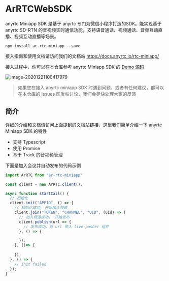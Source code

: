 # ArRTCWebSDK

anyrtc Miniapp SDK 是基于 anyrtc 专门为微信小程序打造的SDK。能实现基于 anyrtc SD-RTN 的音视频实时通信功能，支持语音通话、视频通话、音频互动直播、视频互动直播等场景。

```shell
npm install ar-rtc-miniapp --save
```

接入指南和使用文档请访问我们的文档站 https://docs.anyrtc.io/rtc-miniapp/

接入过程中，你可以在本仓库参考 anyrtc Miniapp SDK 的 [Demo 源码](./Demo)

![image-20201221100417979](C:\Users\Administrator\AppData\Roaming\Typora\typora-user-images\image-20201221100417979.png)

> 如果您在接入 anyrtc miniapp SDK 时遇到问题，或者有任何建议，都可以在本仓库的 Issues 区发帖讨论，我们会尽快处理大家的反馈

## 简介

详细的介绍和文档请访问上面提到的文档站链接，这里我们简单介绍一下 anyrtc Miniapp SDK 的特性

- 支持 Typescript
- 使用 Promise
- 基于 Track 的音视频管理

下面是加入会议并自动发布的代码示例

```js
import ArRTC from "ar-rtc-miniapp"

const client = new ArRTC.client();

async function startCall() {
  // 初始化
  client.init("APPID", () => {
    // 初始化成功, 开始加入频道
    client.join("TOKEN", "CHANNEL", "UID", (uid) => {
      // 加入频道成功， 开始发布
      client.publish(url => {
        // 发布成功，将 url 传入 live-pusher 组件 
      }, () => {

      });
    }, ()=> {
      
    });
  }, () => {
    // init failed
  });
}

```
